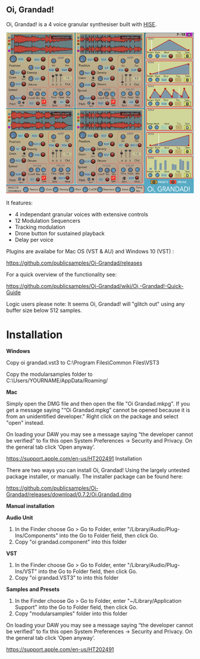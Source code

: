## **Oi, Grandad!**

Oi, Grandad! is a 4 voice granular synthesiser built with [HISE](http://hise.audio). 

![Oi, Grandad! ](https://github.com/publicsamples/Oi-Grandad/blob/main/oi%20grandad/oigrandad.png?raw=true)

It features:

 - 4 independant granular voices with extensive controls
 - 12 Modulation Sequencers  
 - Tracking modulation
 - Drone button for sustained playback
 - Delay per voice

Plugins are availabe for Mac OS (VST & AU) and Windows 10 (VST) :

https://github.com/publicsamples/Oi-Grandad/releases

For a quick overview of the functionality see:

https://github.com/publicsamples/Oi-Grandad/wiki/Oi,-Grandad!-Quick-Guide

Logic users please note: It seems Oi, Grandad! will "glitch out" using any buffer size below 512 samples.

# Installation

 **Windows**

Copy oi grandad.vst3 to C:\Program Files\Common Files\VST3

Copy the modularsamples folder to C:\Users/YOURNAME/AppData/Roaming/

 **Mac**

Simply open the DMG file and then open the file "Oi Grandad.mkpg". If you get a message saying "“Oi Grandad.mpkg” cannot be opened because it is from an unidentified developer." Right click on the package and select "open" instead.

On loading your DAW you may see a message saying “the developer cannot be verified” to fix this open System Preferences → Security and Privacy. On the general tab click ‘Open anyway’.

https://support.apple.com/en-us/HT202491
 Installation

 There are two ways you can install Oi, Grandad! Using the largely untested package installer, or manually. The installer package can be found here:

 https://github.com/publicsamples/Oi-Grandad/releases/download/0.7.2/Oi.Grandad.dmg

 **Manual installation**

 **Audio Unit**

 1. In the Finder choose Go > Go to Folder, enter "/Library/Audio/Plug-Ins/Components" into the Go to Folder field, then click Go.
 2. Copy "oi grandad.component" into this folder

 **VST**

 1. In the Finder choose Go > Go to Folder, enter "/Library/Audio/Plug-Ins/VST" into the Go to Folder field, then click Go.
 2. Copy "oi grandad.VST3" to into this folder

 **Samples and Presets**

 1. In the Finder choose Go > Go to Folder, enter "~/Library/Application Support" into the Go to Folder field, then click Go.
 2. Copy "modularsamples" folder into this folder


 On loading your DAW you may see a message saying “the developer cannot be verified” to fix this open System Preferences → Security and Privacy. On the general tab click ‘Open anyway’.

 https://support.apple.com/en-us/HT202491
